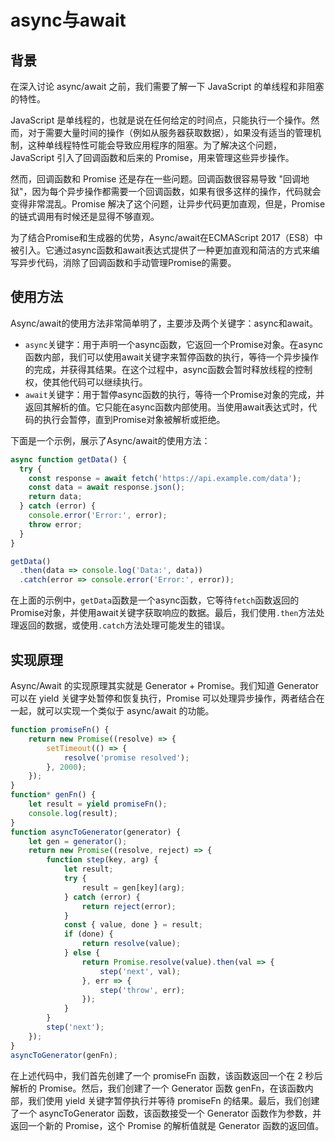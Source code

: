 # async与await

## 背景

在深入讨论 async/await 之前，我们需要了解一下 JavaScript 的单线程和非阻塞的特性。

JavaScript 是单线程的，也就是说在任何给定的时间点，只能执行一个操作。然而，对于需要大量时间的操作（例如从服务器获取数据），如果没有适当的管理机制，这种单线程特性可能会导致应用程序的阻塞。为了解决这个问题，JavaScript 引入了回调函数和后来的 Promise，用来管理这些异步操作。

然而，回调函数和 Promise 还是存在一些问题。回调函数很容易导致 "回调地狱"，因为每个异步操作都需要一个回调函数，如果有很多这样的操作，代码就会变得非常混乱。Promise 解决了这个问题，让异步代码更加直观，但是，Promise 的链式调用有时候还是显得不够直观。

为了结合Promise和生成器的优势，Async/await在ECMAScript 2017（ES8）中被引入。它通过async函数和await表达式提供了一种更加直观和简洁的方式来编写异步代码，消除了回调函数和手动管理Promise的需要。

## 使用方法

Async/await的使用方法非常简单明了，主要涉及两个关键字：async和await。

- `async`关键字：用于声明一个async函数，它返回一个Promise对象。在async函数内部，我们可以使用await关键字来暂停函数的执行，等待一个异步操作的完成，并获得其结果。在这个过程中，async函数会暂时释放线程的控制权，使其他代码可以继续执行。
- `await`关键字：用于暂停async函数的执行，等待一个Promise对象的完成，并返回其解析的值。它只能在async函数内部使用。当使用await表达式时，代码的执行会暂停，直到Promise对象被解析或拒绝。

下面是一个示例，展示了Async/await的使用方法：

```javascript
async function getData() {
  try {
    const response = await fetch('https://api.example.com/data');
    const data = await response.json();
    return data;
  } catch (error) {
    console.error('Error:', error);
    throw error;
  }
}

getData()
  .then(data => console.log('Data:', data))
  .catch(error => console.error('Error:', error));
```

在上面的示例中，`getData`函数是一个async函数，它等待`fetch`函数返回的Promise对象，并使用await关键字获取响应的数据。最后，我们使用`.then`方法处理返回的数据，或使用`.catch`方法处理可能发生的错误。

## 实现原理

Async/Await 的实现原理其实就是 Generator + Promise。我们知道 Generator 可以在 yield 关键字处暂停和恢复执行，Promise 可以处理异步操作，两者结合在一起，就可以实现一个类似于 async/await 的功能。

```javascript
function promiseFn() {
    return new Promise((resolve) => {
        setTimeout(() => {
            resolve('promise resolved');
        }, 2000);
    });
}
function* genFn() {
    let result = yield promiseFn();
    console.log(result);
}
function asyncToGenerator(generator) {
    let gen = generator();
    return new Promise((resolve, reject) => {
        function step(key, arg) {
            let result;
            try {
                result = gen[key](arg);
            } catch (error) {
                return reject(error);
            }
            const { value, done } = result;
            if (done) {
                return resolve(value);
            } else {
                return Promise.resolve(value).then(val => {
                    step('next', val);
                }, err => {
                    step('throw', err);
                });
            }
        }
        step('next');
    });
}
asyncToGenerator(genFn);
```

在上述代码中，我们首先创建了一个 promiseFn 函数，该函数返回一个在 2 秒后解析的 Promise。然后，我们创建了一个 Generator 函数 genFn，在该函数内部，我们使用 yield 关键字暂停执行并等待 promiseFn 的结果。最后，我们创建了一个 asyncToGenerator 函数，该函数接受一个 Generator 函数作为参数，并返回一个新的 Promise，这个 Promise 的解析值就是 Generator 函数的返回值。
